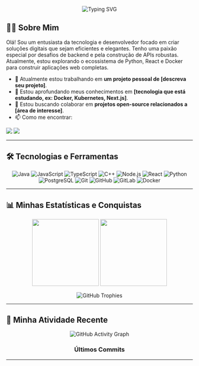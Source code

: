 <p align="center">
  <img src="https://readme-typing-svg.herokuapp.com?font=Fira+Code&size=22&pause=1000&color=00B4D8&center=true&width=435&lines=Ol%C3%A1%2C+meu+nome+%C3%A9+Pedro+Alecrim!;Seja+bem-vindo(a)+ao+meu+perfil!;Sou+Desenvolvedor+Fullstack;Sempre+buscando+aprender+e+evoluir...;Vamos+nos+conectar!" alt="Typing SVG" />
</p>

## 👨‍💻 Sobre Mim

Olá! Sou um entusiasta da tecnologia e desenvolvedor focado em criar soluções digitais que sejam eficientes e elegantes. Tenho uma paixão especial por desafios de backend e pela construção de APIs robustas. Atualmente, estou explorando o ecossistema de Python, React e Docker para construir aplicações web completas.

- 🔭 Atualmente estou trabalhando em **um projeto pessoal de [descreva seu projeto]**.
- 🌱 Estou aprofundando meus conhecimentos em **[tecnologia que está estudando, ex: Docker, Kubernetes, Next.js]**.
- 🤔 Estou buscando colaborar em **projetos open-source relacionados a [área de interesse]**.
- 📫 Como me encontrar:

<p align="left">
  <a href="mailto:pedro.alecrim10@gmail.com" alt="Gmail">
  <img src="https://img.shields.io/badge/-Gmail-FF0000?style=for-the-badge&logo=gmail&logoColor=white" /></a>
  <a href="https://www.linkedin.com/in/pedroalecrim/" alt="LinkedIn">
  <img src="https://img.shields.io/badge/-LinkedIn-0077B5?style=for-the-badge&logo=linkedin&logoColor=white" /></a>
</p>

---

## 🛠️ Tecnologias e Ferramentas

<p align="center">
  <img src="https://img.shields.io/badge/Java-ED8B00?style=for-the-badge&logo=openjdk&logoColor=white" alt="Java"/>
  <img src="https://img.shields.io/badge/JavaScript-F7DF1E?style=for-the-badge&logo=javascript&logoColor=black" alt="JavaScript"/>
  <img src="https://img.shields.io/badge/TypeScript-3178C6?style=for-the-badge&logo=typescript&logoColor=white" alt="TypeScript"/>
  <img src="https://img.shields.io/badge/C%2B%2B-00599C?style=for-the-badge&logo=cplusplus&logoColor=white" alt="C++"/>
  <img src="https://img.shields.io/badge/Node.js-339933?style=for-the-badge&logo=nodedotjs&logoColor=white" alt="Node.js"/>
  <img src="https://img.shields.io/badge/React-20232A?style=for-the-badge&logo=react&logoColor=61DAFB" alt="React"/>
  <img src="https://img.shields.io/badge/Python-3776AB?style=for-the-badge&logo=python&logoColor=white" alt="Python"/>
  <img src="https://img.shields.io/badge/PostgreSQL-316192?style=for-the-badge&logo=postgresql&logoColor=white" alt="PostgreSQL"/>
  <img src="https://img.shields.io/badge/Git-E34F26?style=for-the-badge&logo=git&logoColor=white" alt="Git"/>
  <img src="https://img.shields.io/badge/GitHub-100000?style=for-the-badge&logo=github&logoColor=white" alt="GitHub"/>
  <img src="https://img.shields.io/badge/GitLab-FC6D26?style=for-the-badge&logo=gitlab&logoColor=white" alt="GitLab"/>
  <img src="https://img.shields.io/badge/Docker-2496ED?style=for-the-badge&logo=docker&logoColor=white" alt="Docker"/>
</p>

---

## 📊 Minhas Estatísticas e Conquistas

<div align="center">
  
<p>
  <img height="180em" src="https://github-readme-stats.vercel.app/api?username=pedroalec&show_icons=true&theme=dracula&include_all_commits=true&count_private=true"/>
  <img height="180em" src="https://github-readme-stats.vercel.app/api/top-langs/?username=pedroalec&layout=compact&langs_count=8&theme=dracula"/>
</p>

<p>
  <img src="https://github-profile-trophy.vercel.app/?username=pedroalec&theme=dracula&column=7" alt="GitHub Trophies" />
</p>

</div>

---

## 🚀 Minha Atividade Recente

<div align="center">

<p>
  <img src="https://github-readme-activity-graph.vercel.app/graph?username=pedroalec&bg_color=161b22&color=ffffff&line=00b4d8&point=ffffff&area=true&hide_border=true" alt="GitHub Activity Graph" />
</p>

### Últimos Commits
</div>

---
